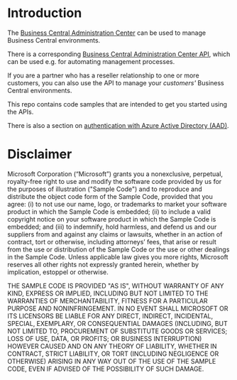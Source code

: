 # Introduction

The [Business Central Administration Center](https://docs.microsoft.com/en-us/dynamics365/business-central/dev-itpro/administration/tenant-admin-center) can be used to manage Business Central environments.

There is a corresponding [Business Central Administration Center API](https://docs.microsoft.com/en-us/dynamics365/business-central/dev-itpro/administration/administration-center-api), which can be used e.g. for automating management processes.

If you are a partner who has a reseller relationship to one or more customers, you can also use the API to manage your *customers'* Business Central environments.


This repo contains code samples that are intended to get you started using the APIs.

There is also a section on [authentication with Azure Active Directory (AAD)](Authentication.md).



# Disclaimer
Microsoft Corporation (“Microsoft”) grants you a nonexclusive, perpetual, royalty-free right to use and modify the software code provided by us for the purposes of illustration  ("Sample Code") and to reproduce and distribute the object code form of the Sample Code, provided that you agree: (i) to not use our name, logo, or trademarks to market your software product in which the Sample Code is embedded; (ii) to include a valid copyright notice on your software product in which the Sample Code is embedded; and (iii) to indemnify, hold harmless, and defend us and our suppliers from and against any claims or lawsuits, whether in an action of contract, tort or otherwise, including attorneys’ fees, that arise or result from the use or distribution of the Sample Code or the use or other dealings in the Sample Code. Unless applicable law gives you more rights, Microsoft reserves all other rights not expressly granted herein, whether by implication, estoppel or otherwise. 

THE SAMPLE CODE IS PROVIDED "AS IS", WITHOUT WARRANTY OF ANY KIND, EXPRESS OR IMPLIED, INCLUDING BUT NOT LIMITED TO THE WARRANTIES OF MERCHANTABILITY, FITNESS FOR A PARTICULAR PURPOSE AND NONINFRINGEMENT. IN NO EVENT SHALL MICROSOFT OR ITS LICENSORS BE LIABLE FOR ANY DIRECT, INDIRECT, INCIDENTAL, SPECIAL, EXEMPLARY, OR CONSEQUENTIAL DAMAGES (INCLUDING, BUT NOT LIMITED TO, PROCUREMENT OF SUBSTITUTE GOODS OR SERVICES; LOSS OF USE, DATA, OR PROFITS; OR BUSINESS INTERRUPTION) HOWEVER CAUSED AND ON ANY THEORY OF LIABILITY, WHETHER IN CONTRACT, STRICT LIABILITY, OR TORT (INCLUDING NEGLIGENCE OR OTHERWISE) ARISING IN ANY WAY OUT OF THE USE OF THE SAMPLE CODE, EVEN IF ADVISED OF THE POSSIBILITY OF SUCH DAMAGE.
